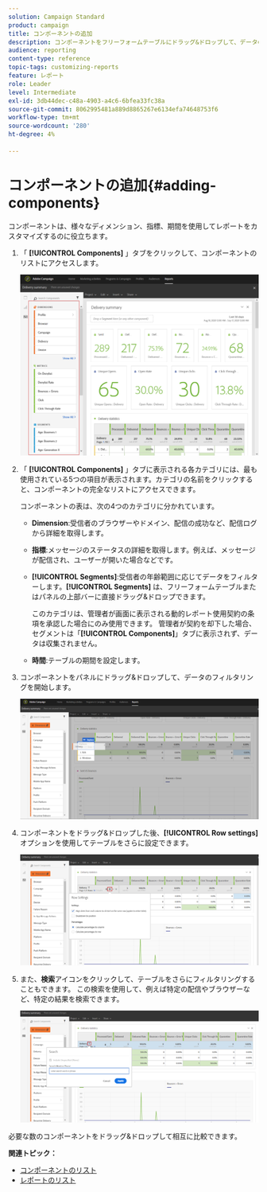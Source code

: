 ```yaml
---
solution: Campaign Standard
product: campaign
title: コンポーネントの追加
description: コンポーネントをフリーフォームテーブルにドラッグ&ドロップして、データのフィルタリングとレポートの作成を開始します。
audience: reporting
content-type: reference
topic-tags: customizing-reports
feature: レポート
role: Leader
level: Intermediate
exl-id: 3db44dec-c48a-4903-a4c6-6bfea33fc38a
source-git-commit: 8062995481a889d8865267e6134efa74648753f6
workflow-type: tm+mt
source-wordcount: '280'
ht-degree: 4%

---
```


# コンポーネントの追加{#adding-components}

コンポーネントは、様々なディメンション、指標、期間を使用してレポートをカスタマイズするのに役立ちます。

1. 「 **[!UICONTROL Components]** 」タブをクリックして、コンポーネントのリストにアクセスします。

   ![](assets/dynamic_report_components.png)

1. 「 **[!UICONTROL Components]** 」タブに表示される各カテゴリには、最も使用されている5つの項目が表示されます。カテゴリの名前をクリックすると、コンポーネントの完全なリストにアクセスできます。

   コンポーネントの表は、次の4つのカテゴリに分かれています。

   * **Dimension**:受信者のブラウザーやドメイン、配信の成功など、配信ログから詳細を取得します。
   * **指標**:メッセージのステータスの詳細を取得します。例えば、メッセージが配信され、ユーザーが開いた場合などです。
   * **[!UICONTROL Segments]**:受信者の年齢範囲に応じてデータをフィルターします。**[!UICONTROL Segments]** は、フリーフォームテーブルまたはパネルの上部バーに直接ドラッグ&amp;ドロップできます。

      このカテゴリは、管理者が画面に表示される動的レポート使用契約の条項を承認した場合にのみ使用できます。 管理者が契約を却下した場合、セグメントは「**[!UICONTROL Components]**」タブに表示されず、データは収集されません。

   * **時間**:テーブルの期間を設定します。

1. コンポーネントをパネルにドラッグ&amp;ドロップして、データのフィルタリングを開始します。

   ![](assets/dynamic_report_components_2.png)

1. コンポーネントをドラッグ&amp;ドロップした後、**[!UICONTROL Row settings]**&#x200B;オプションを使用してテーブルをさらに設定できます。

   ![](assets/dynamic_report_components_3.png)

1. また、**検索**&#x200B;アイコンをクリックして、テーブルをさらにフィルタリングすることもできます。 この検索を使用して、例えば特定の配信やブラウザーなど、特定の結果を検索できます。

   ![](assets/dynamic_report_components_4.png)

必要な数のコンポーネントをドラッグ&amp;ドロップして相互に比較できます。

**関連トピック：**

* [コンポーネントのリスト](../../reporting/using/list-of-components-.md)
* [レポートのリスト](../../reporting/using/defining-the-report-period.md)
